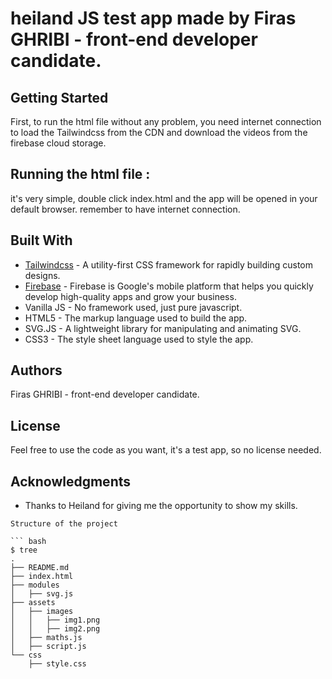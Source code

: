 # heiland JS test app made by Firas GHRIBI - front-end developer candidate.

## Getting Started

First, to run the html file without any problem, you need internet connection to load the Tailwindcss from the CDN and download the videos from the firebase cloud storage.

## Running the html file :

it's very simple, double click index.html and the app will be opened in your default browser. remember to have internet connection.


## Built With

* [Tailwindcss](https://tailwindcss.com/) - A utility-first CSS framework for rapidly building custom designs.
* [Firebase](https://firebase.google.com/) - Firebase is Google's mobile platform that helps you quickly develop high-quality apps and grow your business.
* Vanilla JS - No framework used, just pure javascript.
* HTML5 - The markup language used to build the app.
* SVG.JS - A lightweight library for manipulating and animating SVG.
* CSS3 - The style sheet language used to style the app.

## Authors
Firas GHRIBI - front-end developer candidate.

## License
Feel free to use the code as you want, it's a test app, so no license needed.

## Acknowledgments
* Thanks to Heiland for giving me the opportunity to show my skills.

```
Structure of the project

``` bash
$ tree
.
├── README.md
├── index.html
├── modules
│   ├── svg.js
├── assets
│   ├── images
│   │   ├── img1.png
│   │   ├── img2.png
│   ├── maths.js
│   ├── script.js
└── css
    ├── style.css
   
```


